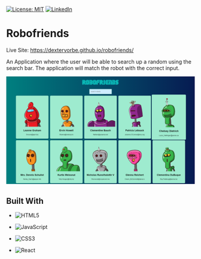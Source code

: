 [![License: MIT](https://img.shields.io/badge/License-MIT-yellow.svg)][license-url]
[![LinkedIn][linkedin-shield]][linkedin-url]



# Robofriends
Live Site: https://dextervorbe.github.io/robofriends/


An Application where the user will be able to search up a random using the search bar. The application will match the robot with the correct input.

![Robofriend Screen Shot](./public/screencapture-localhost-3000-2023-03-18-16_03_44.png)


## Built With

* ![HTML5](https://img.shields.io/badge/html5-%23E34F26.svg?style=for-the-badge&logo=html5&logoColor=white)

* ![JavaScript](https://img.shields.io/badge/javascript-%23323330.svg?style=for-the-badge&logo=javascript&logoColor=%23F7DF1E)

* ![CSS3](https://img.shields.io/badge/css3-%231572B6.svg?style=for-the-badge&logo=css3&logoColor=white)

* ![React](https://img.shields.io/badge/react-%2320232a.svg?style=for-the-badge&logo=react&logoColor=%2361DAFB)


















[license-url]:LICENSE

[linkedin-shield]: https://img.shields.io/badge/-LinkedIn-black.svg?

[linkedin-url]: https://www.linkedin.com/in/dextervorbe/